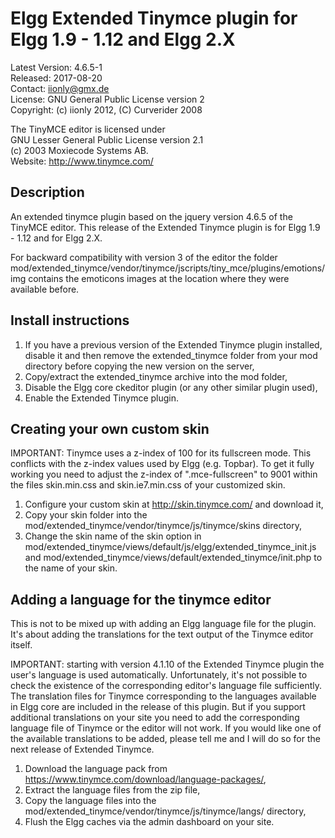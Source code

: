 Elgg Extended Tinymce plugin for Elgg 1.9 - 1.12 and Elgg 2.X
=============================================================

Latest Version: 4.6.5-1  
Released: 2017-08-20  
Contact: iionly@gmx.de  
License: GNU General Public License version 2  
Copyright: (c) iionly 2012, (C) Curverider 2008  

The TinyMCE editor is licensed under  
GNU Lesser General Public License version 2.1  
(c) 2003 Moxiecode Systems AB.  
Website: http://www.tinymce.com/  


Description
-----------

An extended tinymce plugin based on the jquery version 4.6.5 of the TinyMCE editor. This release of the Extended Tinymce plugin is for Elgg 1.9 - 1.12 and for Elgg 2.X.

For backward compatibility with version 3 of the editor the folder mod/extended_tinymce/vendor/tinymce/jscripts/tiny_mce/plugins/emotions/img contains the emoticons images at the location where they were available before.


Install instructions
--------------------

1. If you have a previous version of the Extended Tinymce plugin installed, disable it and then remove the extended_tinymce folder from your mod directory before copying the new version on the server,
2. Copy/extract the extended_tinymce archive into the mod folder,
3. Disable the Elgg core ckeditor plugin (or any other similar plugin used),
4. Enable the Extended Tinymce plugin.


Creating your own custom skin
-----------------------------

IMPORTANT: Tinymce uses a z-index of 100 for its fullscreen mode. This conflicts with the z-index values used by Elgg (e.g. Topbar). To get it fully working you need to adjust the z-index of ".mce-fullscreen" to 9001 within the files skin.min.css and skin.ie7.min.css of your customized skin.

1. Configure your custom skin at http://skin.tinymce.com/ and download it,
2. Copy your skin folder into the mod/extended_tinymce/vendor/tinymce/js/tinymce/skins directory,
3. Change the skin name of the skin option in mod/extended_tinymce/views/default/js/elgg/extended_tinymce_init.js and mod/extended_tinymce/views/default/extended_tinymce/init.php to the name of your skin.


Adding a language for the tinymce editor
----------------------------------------

This is not to be mixed up with adding an Elgg language file for the plugin. It's about adding the translations for the text output of the Tinymce editor itself.

IMPORTANT: starting with version 4.1.10 of the Extended Tinymce plugin the user's language is used automatically. Unfortunately, it's not possible to check the existence of the corresponding editor's language file sufficiently. The translation files for Tinymce corresponding to the languages available in Elgg core are included in the release of this plugin. But if you support additional translations on your site you need to add the corresponding language file of Tinymce or the editor will not work. If you would like one of the available translations to be added, please tell me and I will do so for the next release of Extended Tinymce.

1. Download the language pack from https://www.tinymce.com/download/language-packages/,
2. Extract the language files from the zip file,
3. Copy the language files into the mod/extended_tinymce/vendor/tinymce/js/tinymce/langs/ directory,
4. Flush the Elgg caches via the admin dashboard on your site.
